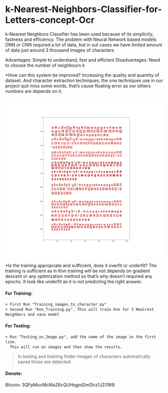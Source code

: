 # k-Nearest-Neighbors-Classifier-for-Letters-concept-Ocr
k-Nearest Neighbors Classifier has been used because of its simplicity, fastness and efficiency. The problem with Neural Network based models DNN or CNN required a lot of data, but in out cases we have limited amount of data just around 3 thousand images of characters

Advantages: Simple to understand, fast and efficient
Disadvantages: Need to choose the number of neighbours k

*How can this system be improved?
Increasing the quality and quantity of dataset. And character extraction techniques, the one techniques use in our project quit miss some words, that’s cause floating error as our others numbers are depends on it.

![1](models/1.png)

*Is the training appropriate and sufficient, does it overfit or underfit?
The training is sufficient as in Knn training will be not depends on gradient descent or any optimization method so that’s why doesn’t required any epochs. It look like underfit as it is not predicting the right answer.


#### For Training:

	> First Run "Training_images_to_character.py"
	> Second Run "Knn_Training.py". This will train knn for 3 Neairest Neighbors and save model

#### For Testing:

	> Run "Testing_on_Image.py", add the name of the image in the first line.
	  This will run on images and then show the results.


>In testing and training folder Images of characters automatically saved those are detected.


#### Denote:
Bitcoin: 3QFpMuvMcMaZ6cQUHqgrd2mDirz1JZi1W8
